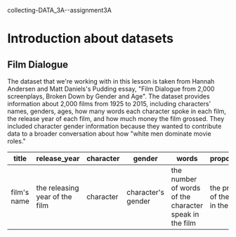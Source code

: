 collecting-DATA_3A--assignment3A
# Introduction about datasets

## Film Dialogue

The dataset that we're working with in this lesson is taken from Hannah Andersen and Matt Daniels's Pudding essay, "Film Dialogue from 2,000 screenplays, Broken Down by Gender and Age". The dataset provides information about 2,000 films from 1925 to 2015, including characters’ names, genders, ages, how many words each character spoke in each film, the release year of each film, and how much money the film grossed. They included character gender information because they wanted to contribute data to a broader conversation about how "white men dominate movie roles."

| title | release_year | character | gender | words | proportion_of_dialogue | age | gross | script_id | 
|-------------|--------|-----|-----|--------------|-------------|----------------|-------------------|-------------------|
| film's name | the releasing year of the film | character | character's gender | the number of words of the character speak in the film | the proportion of words of the character spoke in the whole film | the age of the character | how much money the film earned | the script id of the character |


